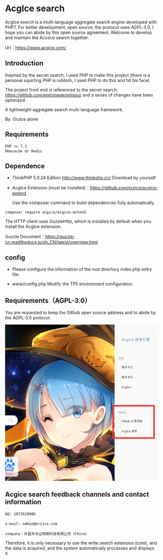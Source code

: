 # AcgIce search 

AcgIce search is a multi-language aggregate search engine developed with PHP7. For better development, open source, the protocol uses AGPL-3.0, I hope you can abide by this open source agreement. Welcome to develop and maintain the Accece search together.

Url：https://www.acgice.com/



## Introduction

Inspired by the secret search, I used PHP to make this project (there is a personal squirting PHP is rubbish, I used PHP to do this and hit his face)

The project front end is referenced to the secret search: https://github.com/entropage/mijisou/ and a series of changes have been optimized.

A lightweight aggregate search multi-language framework.

By: Orzice alone



## Requirements

```
PHP >= 7.3
Memcache Or Redis
```

## Dependence

- ThinkPHP 5.0.24 Edition http://www.thinkphp.cn/  Download by yourself

- AcgIce Extension (must be installed)：https://github.com/orzice/acgice-extend  

  Use the composer command to build dependencies fully automatically.

```
composer require acgice/acgice-extend
```



The HTTP client uses GuzzleHttp, which is installed by default when you install the AcgIce extension.

Guzzle Document：https://guzzle-cn.readthedocs.io/zh_CN/latest/overview.html



## config

- Please configure the information of the root directory index.php entry file.

- www/config.php Modify the TP5 environment configuration.



## Requirements（AGPL-3.0）

You are requested to keep the Github open source address and to abide by the AGPL-3.0 protocol.

![1](1.jpg)



## Acgice search feedback channels and contact information

```
QQ: 1073519986 

e-mail: admin@orzice.com

company：许昌市冰尘网络科技有限公司（China）
```



Therefore, it is only necessary to use the write search extension (core), and the data is acquired, and the system automatically processes and displays it.